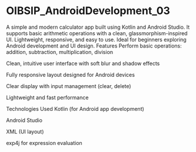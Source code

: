# OIBSIP_AndroidDevelopment_03
A simple and modern calculator app built using Kotlin and Android Studio. It supports basic arithmetic operations with a clean, glassmorphism-inspired UI. Lightweight, responsive, and easy to use. Ideal for beginners exploring Android development and UI design.
Features
Perform basic operations: addition, subtraction, multiplication, division

Clean, intuitive user interface with soft blur and shadow effects

Fully responsive layout designed for Android devices

Clear display with input management (clear, delete)

Lightweight and fast performance

Technologies Used
Kotlin (for Android app development)

Android Studio

XML (UI layout)

exp4j for expression evaluation
